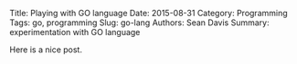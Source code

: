 Title: Playing with GO language
Date: 2015-08-31
Category: Programming
Tags: go, programming
Slug: go-lang
Authors: Sean Davis
Summary: experimentation with GO language

Here is a nice post.
